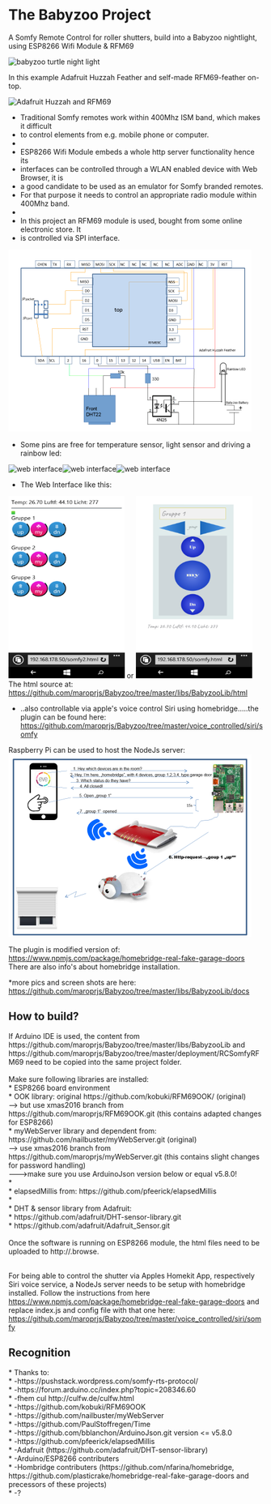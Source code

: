 # The Babyzoo Project
A Somfy Remote Control for roller shutters, build into a Babyzoo nightlight, using ESP8266 Wifi Module &amp; RFM69

<img src="libs/BabyzooLib/docs/turtle3.png" alt="babyzoo turtle night light" width="490" height="274">

In this example Adafruit Huzzah Feather and self-made RFM69-feather on-top.

<img src="libs/BabyzooLib/docs/turtle7.png" alt="Adafruit Huzzah and RFM69" width="490" height="274">

 * Traditional Somfy remotes work within 400Mhz ISM band, which makes it difficult
 * to control elements from e.g. mobile phone or computer.
 *
 * ESP8266 Wifi Module embeds a whole http server functionality hence its
 * interfaces can be controlled through a WLAN enabled device with Web Browser, it is
 * a good candidate to be used as an emulator for Somfy branded remotes.
 * For that purpose it needs to control an appropriate radio module within 400Mhz band.
 *
 * In this project an RFM69 module is used, bought from some online electronic store. It
 * is controlled via SPI interface.
 
 <img src="libs/BabyzooLib/docs/schematic.png" alt="schematic" width="480" height="360">
 
  * Some pins are free for temperature sensor, light sensor and driving a rainbow led:
  
  <img src="libs/BabyzooLib/docs/turtle1.png" alt="web interface" width="240" height="135"><img src="libs/BabyzooLib/docs/turtle4.png" alt="web interface" width="240" height="135"><img src="libs/BabyzooLib/docs/turtle5.png" alt="web interface" width="240" height="135">
   
  * The Web Interface like this:
  
  <img src="libs/BabyzooLib/docs/somfy2.png" alt="web interface" width="230" height="360"> or <img src="libs/BabyzooLib/docs/somfy.png" alt="web interface" width="230" height="360"><br>
  The html source at: https://github.com/maroprjs/Babyzoo/tree/master/libs/BabyzooLib/html
 
 * ..also controllable via apple's voice control Siri using homebridge.....the plugin can be found here: https://github.com/maroprjs/Babyzoo/tree/master/voice_controlled/siri/somfy
 
 Raspberry Pi can be used to host the NodeJs server:<br>
  <img src="libs/BabyzooLib/docs/SiriFlow.png" alt="web interface" width="480" height="360"><br> 
  
  The plugin is modified version of: https://www.npmjs.com/package/homebridge-real-fake-garage-doors
  There are also info's about homebridge installation. 
  
  
 
 
 
 
 *more pics and screen shots are here: https://github.com/maroprjs/Babyzoo/tree/master/libs/BabyzooLib/docs
 
 
 <h2> How to build? </h2>
 If Arduino IDE is used, the content from https://github.com/maroprjs/Babyzoo/tree/master/libs/BabyzooLib and https://github.com/maroprjs/Babyzoo/tree/master/deployment/RCSomfyRFM69 need to be copied into the same project folder. <br><br>
 Make sure following libraries are installed: <br>
 * ESP8266 board environment<br>
 * OOK library: original https://github.com/kobuki/RFM69OOK/ (original)<br>
  	--> but use xmas2016 branch from https://github.com/maroprjs/RFM69OOK.git (this contains adapted changes for ESP8266)<br>
 * myWebServer library and dependent from: https://github.com/nailbuster/myWebServer.git (original)<br>
   --> use xmas2016 branch from https://github.com/maroprjs/myWebServer.git (this contains slight changes for password handling)<br>
   --->make sure you use ArduinoJson version below or equal v5.8.0!<br>
 *<br>
 * elapsedMillis from:  https://github.com/pfeerick/elapsedMillis<br>
 *<br>
 * DHT & sensor library from Adafruit:<br>
 * 					https://github.com/adafruit/DHT-sensor-library.git<br>
 * 					https://github.com/adafruit/Adafruit_Sensor.git<br>
 <br>
 Once the software is running on ESP8266 module, the html files need to be uploaded to http://<esp8266_ip_address>.browse. <br><br>
 
 For being able to control the shutter via Apples Homekit App, respectively Siri voice service, a NodeJs server needs to be setup with homebridge installed. Follow the instructions from here https://www.npmjs.com/package/homebridge-real-fake-garage-doors and replace index.js and config file with that one here: https://github.com/maroprjs/Babyzoo/tree/master/voice_controlled/siri/somfy
 <br>
 
  
 <h2> Recognition</h2>
 * Thanks to:<br>
 *  -https://pushstack.wordpress.com/somfy-rts-protocol/<br>
 *  -https://forum.arduino.cc/index.php?topic=208346.60<br>
 *  -fhem cul http://culfw.de/culfw.html<br>
 *  -https://github.com/kobuki/RFM69OOK<br>
 *  -https://github.com/nailbuster/myWebServer<br>
 *  -https://github.com/PaulStoffregen/Time<br>
 *  -https://github.com/bblanchon/ArduinoJson.git version <= v5.8.0<br>
 *  -https://github.com/pfeerick/elapsedMillis<br>
 *  -Adafruit (https://github.com/adafruit/DHT-sensor-library)<br>
 *  -Arduino/ESP8266 contributers<br>
 *  -Hombridge contributers (https://github.com/nfarina/homebridge, https://github.com/plasticrake/homebridge-real-fake-garage-doors and precessors of these projects)<br>
 *  -?<br>
 

